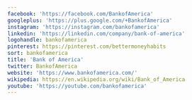 ```yaml
---
facebook: 'https://facebook.com/BankofAmerica'
googleplus: 'https://plus.google.com/+BankofAmerica'
instagram: 'https://instagram.com/bankofamerica'
linkedin: 'https://linkedin.com/company/bank-of-america'
logohandle: bankofamerica
pinterest: https://pinterest.com/bettermoneyhabits
sort: bankofamerica
title: 'Bank of America'
twitter: BankofAmerica
website: 'https://www.bankofamerica.com/'
wikipedia: https://en.wikipedia.org/wiki/Bank_of_America
youtube: 'https://youtube.com/bankofamerica'
---
```

